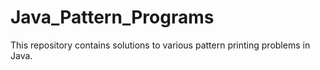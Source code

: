 # Java_Pattern_Programs
This repository contains solutions to various pattern printing problems in Java.
